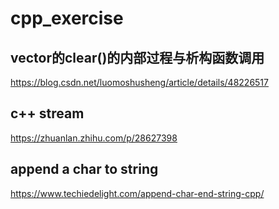 # cpp_exercise

## vector的clear()的内部过程与析构函数调用

https://blog.csdn.net/luomoshusheng/article/details/48226517

## c++ stream

https://zhuanlan.zhihu.com/p/28627398

## append a char to string 

https://www.techiedelight.com/append-char-end-string-cpp/
